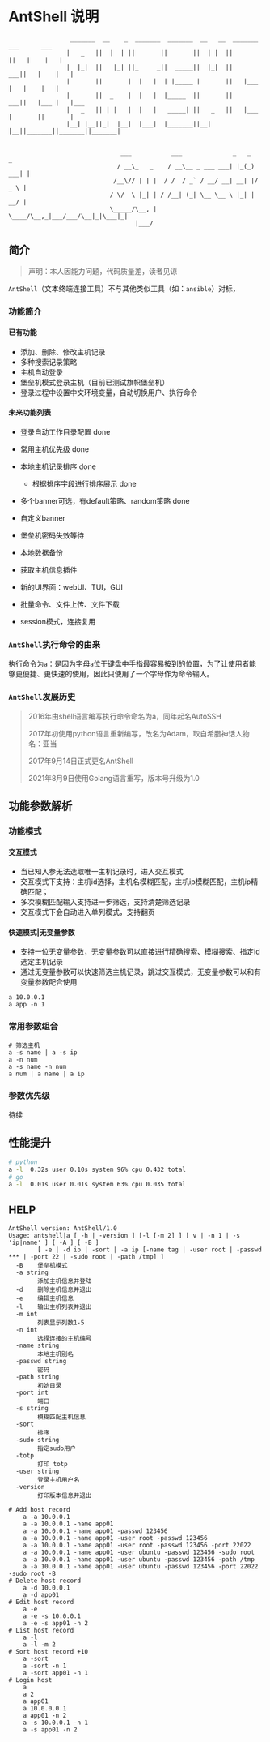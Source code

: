 # AntShell 说明

```
                 _______  __    _  _______  _______  __   __  _______  ___      ___
                |   _   ||  |  | ||       ||       ||  | |  ||       ||   |    |   |
                |  |_|  ||   |_| ||_     _||  _____||  |_|  ||    ___||   |    |   |
                |       ||       |  |   |  | |_____ |       ||   |___ |   |    |   |
                |       ||  _    |  |   |  |_____  ||       ||    ___||   |___ |   |___
                |   _   || | |   |  |   |   _____| ||   _   ||   |___ |       ||       |
                |__| |__||_|  |__|  |___|  |_______||__| |__||_______||_______||_______|


                               ___           ___              _   _      _
                              / __\_   _    / __\__ _ ___ ___| |_(_) ___| |
                             /__\// | | |  / /  / _` / __/ __| __| |/ _ \ |
                            / \/  \ |_| | / /__| (_| \__ \__ \ |_| |  __/ |
                            \_____/\__, | \____/\__,_|___/___/\__|_|\___|_|
                                   |___/
```

## 简介

> 声明：本人因能力问题，代码质量差，读者见谅

`AntShell`（文本终端连接工具）不与其他类似工具（如：`ansible`）对标，

### 功能简介

#### 已有功能

* 添加、删除、修改主机记录
* 多种搜索记录策略
* 主机自动登录
* 堡垒机模式登录主机（目前已测试旗帜堡垒机）
* 登录过程中设置中文环境变量，自动切换用户、执行命令

#### 未来功能列表

* 登录自动工作目录配置 done
* 常用主机优先级 done
* 本地主机记录排序 done
  * 根据排序字段进行排序展示 done
* 多个banner可选，有default策略、random策略 done
* 自定义banner
* 堡垒机密码失效等待
* 本地数据备份


* 获取主机信息插件
* 新的UI界面：webUI、TUI，GUI
* 批量命令、文件上传、文件下载
* session模式，连接复用

### `AntShell`执行命令的由来

执行命令为`a`：是因为字母`a`位于键盘中手指最容易按到的位置，为了让使用者能够更便捷、更快速的使用，因此只使用了一个字母作为命令输入。

### `AntShell`发展历史

> 2016年由shell语言编写执行命令命名为a，同年起名AutoSSH
> 
> 2017年初使用python语言重新编写，改名为Adam，取自希腊神话人物名：亚当
> 
> 2017年9月14日正式更名AntShell
> 
> 2021年8月9日使用Golang语言重写，版本号升级为1.0

## 功能参数解析

### 功能模式

#### 交互模式

* 当已知入参无法选取唯一主机记录时，进入交互模式
* 交互模式下支持：主机id选择，主机名模糊匹配，主机ip模糊匹配，主机ip精确匹配；
* 多次模糊匹配输入支持进一步筛选，支持清楚筛选记录
* 交互模式下会自动进入单列模式，支持翻页

#### 快速模式|无变量参数

* 支持一位无变量参数，无变量参数可以直接进行精确搜索、模糊搜索、指定id选定主机记录
* 通过无变量参数可以快速筛选主机记录，跳过交互模式，无变量参数可以和有变量参数配合使用

```shell
a 10.0.0.1
a app -n 1
```
### 常用参数组合

```shell
# 筛选主机
a -s name | a -s ip
a -n num
a -s name -n num
a num | a name | a ip
```

### 参数优先级

待续

## 性能提升

```bash
# python
a -l  0.32s user 0.10s system 96% cpu 0.432 total
# go
a -l  0.01s user 0.01s system 63% cpu 0.035 total
```

## HELP

```
AntShell version: AntShell/1.0
Usage: antshell|a [ -h | -version ] [-l [-m 2] ] [ v | -n 1 | -s 'ip|name' ] [ -A ] [ -B ]
        [ -e | -d ip | -sort | -a ip [-name tag | -user root | -passwd *** | -port 22 | -sudo root | -path /tmp] ]
  -B	堡垒机模式
  -a string
    	添加主机信息并登陆
  -d	删除主机信息并退出
  -e	编辑主机信息
  -l	输出主机列表并退出
  -m int
    	列表显示列数1-5
  -n int
    	选择连接的主机编号
  -name string
    	本地主机别名
  -passwd string
    	密码
  -path string
    	初始目录
  -port int
    	端口
  -s string
    	模糊匹配主机信息
  -sort
    	排序
  -sudo string
    	指定sudo用户
  -totp
    	打印 totp
  -user string
    	登录主机用户名
  -version
    	打印版本信息并退出

# Add host record
	a -a 10.0.0.1
	a -a 10.0.0.1 -name app01
	a -a 10.0.0.1 -name app01 -passwd 123456
	a -a 10.0.0.1 -name app01 -user root -passwd 123456
	a -a 10.0.0.1 -name app01 -user root -passwd 123456 -port 22022
	a -a 10.0.0.1 -name app01 -user ubuntu -passwd 123456 -sudo root
	a -a 10.0.0.1 -name app01 -user ubuntu -passwd 123456 -path /tmp
	a -a 10.0.0.1 -name app01 -user ubuntu -passwd 123456 -port 22022 -sudo root -B
# Delete host record
	a -d 10.0.0.1
	a -d app01
# Edit host record
	a -e
	a -e -s 10.0.0.1
	a -e -s app01 -n 2
# List host record
	a -l
	a -l -m 2
# Sort host record +10
	a -sort
	a -sort -n 1
	a -sort app01 -n 1
# Login host
	a
	a 2
	a app01
	a 10.0.0.0.1
	a app01 -n 2
	a -s 10.0.0.1 -n 1
	a -s app01 -n 2
```
